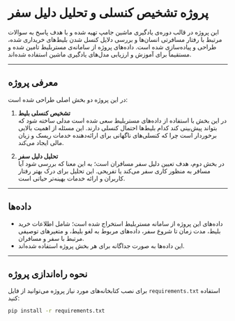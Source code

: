 
# پروژه تشخیص کنسلی و تحلیل دلیل سفر

این پروژه در قالب دوره‌ی یادگیری ماشین جامپ تهیه شده و با هدف پاسخ به سوالات مرتبط با رفتار مسافرتی انسان‌ها و بررسی دلایل کنسل شدن بلیط‌های خریداری شده، طراحی و پیاده‌سازی شده است. داده‌های پروژه از سامانه‌ی مستربلیط تامین شده و مستقیماً برای آموزش و ارزیابی مدل‌های یادگیری ماشین استفاده شده‌اند.

---

## معرفی پروژه

در این پروژه دو بخش اصلی طراحی شده است:

1. **تشخیص کنسلی بلیط**  
   در این بخش با استفاده از داده‌های مستربلیط سعی شده است مدلی ساخته شود که بتواند پیش‌بینی کند کدام بلیط‌ها احتمال کنسلی دارند. این مسئله از اهمیت بالایی برخوردار است چرا که کنسلی‌های ناگهانی برای ارائه‌دهنده خدمات ریسک و زیان مالی ایجاد می‌کند.

2. **تحلیل دلیل سفر**  
   در بخش دوم، هدف تعیین دلیل سفر مسافران است؛ به این معنا که بررسی شود آیا مسافر به منظور کاری سفر می‌کند یا تفریحی. این تحلیل برای درک بهتر رفتار کاربران و ارائه خدمات بهینه‌تر حیاتی است.

---

## داده‌ها

- داده‌های این پروژه از سامانه مستربلیط استخراج شده است؛ شامل اطلاعات خرید بلیط، مدت زمان تا شروع سفر، داده‌های مربوط به لغو بلیط، و متغیرهای توصیفی مرتبط با سفر و مسافران.
- این داده‌ها به صورت جداگانه برای هر بخش پروژه استفاده شده‌اند.

---

## نحوه راه‌اندازی پروژه

برای نصب کتابخانه‌های مورد نیاز پروژه می‌توانید از فایل `requirements.txt` استفاده کنید:

```bash
pip install -r requirements.txt

